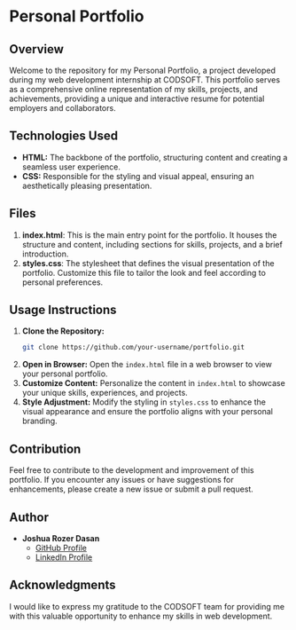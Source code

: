 # Personal Portfolio

## Overview

Welcome to the repository for my Personal Portfolio, a project developed during my web development internship at CODSOFT. This portfolio serves as a comprehensive online representation of my skills, projects, and achievements, providing a unique and interactive resume for potential employers and collaborators.

## Technologies Used

- **HTML:** The backbone of the portfolio, structuring content and creating a seamless user experience.
- **CSS:** Responsible for the styling and visual appeal, ensuring an aesthetically pleasing presentation.

## Files

1. **index.html**: This is the main entry point for the portfolio. It houses the structure and content, including sections for skills, projects, and a brief introduction.
2. **styles.css**: The stylesheet that defines the visual presentation of the portfolio. Customize this file to tailor the look and feel according to personal preferences.

## Usage Instructions

1. **Clone the Repository:**
   ```bash
   git clone https://github.com/your-username/portfolio.git
   ```
2. **Open in Browser:**
   Open the `index.html` file in a web browser to view your personal portfolio.
3. **Customize Content:**
   Personalize the content in `index.html` to showcase your unique skills, experiences, and projects.
4. **Style Adjustment:**
   Modify the styling in `styles.css` to enhance the visual appearance and ensure the portfolio aligns with your personal branding.

## Contribution

Feel free to contribute to the development and improvement of this portfolio. If you encounter any issues or have suggestions for enhancements, please create a new issue or submit a pull request.

## Author

- **Joshua Rozer Dasan** 
  - [GitHub Profile](https://github.com/your-username)
  - [LinkedIn Profile](https://www.linkedin.com/in/joshuarozer/)
 
  
## Acknowledgments

I would like to express my gratitude to the CODSOFT team for providing me with this valuable opportunity to enhance my skills in web development.



